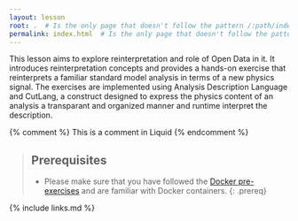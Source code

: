 ```yaml
---
layout: lesson
root: .  # Is the only page that doesn't follow the pattern /:path/index.html
permalink: index.html  # Is the only page that doesn't follow the pattern /:path/index.html
---
```

This lesson aims to explore reinterpretation and role of Open Data in it.  It introduces reinterpretation concepts and provides a hands-on exercise that reinterprets a familiar standard model analysis in terms of a new physics signal.  The exercises are implemented using Analysis Description Language and CutLang, a construct designed to express the physics content of an analysis a transparant and organized manner and runtime interpret the description.

<!-- this is an html comment -->

{% comment %} This is a comment in Liquid {% endcomment %}

> ## Prerequisites
>
> * Please make sure that you have followed the [Docker pre-exercises](https://cms-opendata-workshop.github.io/workshop2023-lesson-docker/) and are familiar with Docker containers.
{: .prereq}

{% include links.md %}
